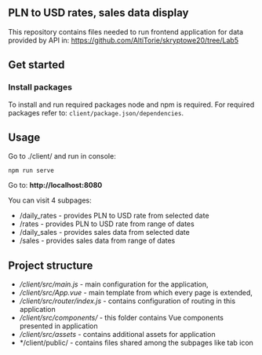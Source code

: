 ## PLN to USD rates, sales data display

This repository contains files needed to run frontend application for data provided by API in: https://github.com/AltiTorie/skryptowe20/tree/Lab5

## Get started
### Install packages

To install and run required packages node and npm is required.
For required packages refer to:
``client/package.json/dependencies``.

## Usage
Go to ./client/ and run in console:
```
npm run serve
```
Go to: **http://localhost:8080**

You can visit 4 subpages:
- /daily_rates - provides PLN to USD rate from selected date 
- /rates - provides PLN to USD rate from range of dates 
- /daily_sales - provides sales data from selected date
- /sales - provides sales data from range of dates

## Project structure

- */client/src/main.js* - main configuration for the application,
- */client/src/App.vue* - main template from which every page is extended,
- */client/src/router/index.js* - contains configuration of routing in this application
- */client/src/components/* - this folder contains Vue components presented in application
- */client/src/assets* - contains additional assets for application
- */client/public/ - contains files shared among the subpages like tab icon
